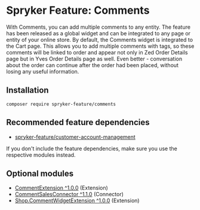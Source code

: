 # Spryker Feature: Comments

With Comments, you can add multiple comments to any entity. The feature has been released as a global widget and can be integrated to any page or entity of your online store. By default, the Comments widget is integrated to the Cart page. This allows you to add multiple comments with tags, so these comments will be linked to order and appear not only in Zed Order Details page but in Yves Order Details page as well. Even better - conversation about the order can continue after the order had been placed, without losing any useful information.

## Installation

```
composer require spryker-feature/comments
```

## Recommended feature dependencies
- [spryker-feature/customer-account-management](https://github.com/spryker-feature/customer-account-management)

If you don't include the feature dependencies, make sure you use the respective modules instead.

## Optional modules
- [CommentExtension ^1.0.0](https://github.com/spryker/comment-extension) (Extension)
- [CommentSalesConnector ^1.1.0](https://github.com/spryker/comment-sales-connector) (Connector)
- [Shop.CommentWidgetExtension ^1.0.0](https://github.com/spryker-shop/comment-widget-extension) (Extension)
